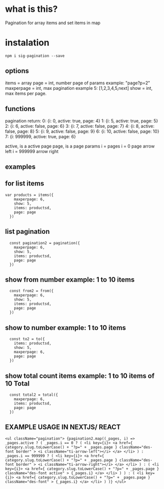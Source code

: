 # what is this?

Pagination for array items and set items in map


# instalation

`npm i sig-pagination --save`


## options

items = array
page = int, number page of params example: "page?p=2"
maxperpage = int, max pagination example 5: [1,2,3,4,5,next]
show = int, max items per page.

## functions
pagination return:
0: {i: 0, active: true, page: 4}
1: {i: 5, active: true, page: 5}
2: {i: 6, active: false, page: 6}
3: {i: 7, active: false, page: 7}
4: {i: 8, active: false, page: 8}
5: {i: 9, active: false, page: 9}
6: {i: 10, active: false, page: 10}
7: {i: 999999, active: true, page: 6}

active, is a active page
page, is a page params
i = pages
i = 0 page arrow left
i = 999999 arrow right

## examples

## for list items
    var products = items({
        maxperpage: 6,
        show: 5,
        items: productsd,
        page: page
      })
## list pagination
      const pagination2 = pagination({
        maxperpage: 6,
        show: 5,
        items: productsd,
        page: page
      })
## show from number example: 1 to 10 items

      const from2 = from({
        maxperpage: 6,
        show: 5,
        items: productsd,
        page: page
      })
## show to number example: 1 to 10 items

      const to2 = to({
        items: productsd,
        show: 5,
        maxperpage: 6,
        page: page
      })
## show total count items example: 1 to 10 items of 10 Total

      const total2 = total({
        maxperpage: 6,
        items: productsd,
        page: page
      })


## EXAMPLE USAGE IN NEXTJS/ REACT

`<ul className="pagination">
                  {pagination2.map((_pages, i) =>
                    _pages.active ? (
                      _pages.i == 0 ? (
                        <li key={i}>
                          <a
                            href={
                              category.slug.toLowerCase() + "?p=" + _pages.page
                            }
                            className="des-font border"
                          >
                            <i className="ti-arrow-left"></i>
                          </a>
                        </li>
                      ) : _pages.i == 999999 ? (
                        <li key={i}>
                          <a
                            href={
                              category.slug.toLowerCase() + "?p=" + _pages.page
                            }
                            className="des-font border"
                          >
                            <i className="ti-arrow-right"></i>
                          </a>
                        </li>
                      ) : (
                        <li key={i}>
                          <a
                            href={
                              category.slug.toLowerCase() + "?p=" + _pages.page
                            }
                            className="des-font active"
                          >
                            {_pages.i}
                          </a>
                        </li>
                      )
                    ) : (
                      <li key={i}>
                        <a
                          href={
                            category.slug.toLowerCase() + "?p=" + _pages.page
                          }
                          className="des-font"
                        >
                          {_pages.i}
                        </a>
                      </li>
                    )
                  )}
                </ul>`